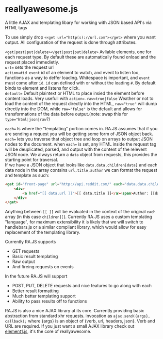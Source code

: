 reallyawesome.js
================

A little AJAX and templating libary for working with JSON based API's via HTML tags

To use simply drop `<<get url="http(s)://url.com"></get>` where you want output. All configuration of the request is done through attributes. 

`<get|post|put|delete></get|post|put|delete>` Avliable elements, one for each request type. By default these are automatically found onload and the request placed immedietly.  
`url=` sets the request url  
`action=#id event` id of an element to watch, and event to listen too, functions as a way to deffer loading. Whitespace is important, and `event` must come after `id`.	`id` can defined with or without the leading `#`. By default binds to element and listens for click.  
`default=` Default plaintext or HTML to place insied the element before content loads. Very usefull with `action=`.
`raw=true|false` Weather or not to load the content of the request directly into the HTML, `raw="true"` will dump directly into the DOM, while `raw="false"` is the default and allows for transformations of the data before output.(note: swap this for `type="html|json|raw`?)  

`each=` Is where the "templating" portion comes in. RA.JS assumes that if you are sending a request you will be getting some form of JSON object back. `each=` lets you traverse that object tree and loop on arrays to output JSON nodes to the document. when `each=` is set, any HTML inside the request tag will be deuplicated, parsed, and output with the content of the relevent JSON node. We always return a `data` object from requests, this provides the starting point for traversal.  
If we have a JSON object that looks like `data.data.children[data]` and each data node in the array contains `url,title,author` we can format the request and template as such:
```html
<get id="front-page" url="http://api.reddit.com/" each="data.data.children" default="Loading...">
	<div>
		<a href="[[ data.url ]]">[[ data.title ]]</a><span>Author: [[data.author]]</span>
	</div>
</get>
```

Anything between `[[ ]]` will be evaluated in the context of the original `each` array (in this case `children[]`). Currently RA.JS uses a custom templating "language", for maximum extensibility it is likely that we will switch to handlebars.js or a similar compliant library, which would allow for easy replacement of the templating library.

Currently RA.JS supports
* GET requests
* Basic result templating
* Raw output
* And fireing requests on events

In the future RA.JS will support
* POST, PUT, DELETE requests and nice features to go along with each
* Better result formatting
* Much better templating support
* Ability to pass results off to functions

RA.JS is also a nice AJAX library at its core. Currently providing basic abstraction from standard xhr requests. invocation as `ajax.send({args}, callback);` where {args} is an object of {verb, url, headers, json}. Verb and URL are required. If you just want a small AJAX library check out [element1.js](https://github.com/hansolo669/element1.js), it's the core of reallyawesome.
